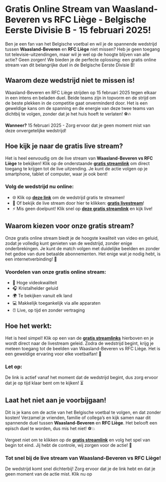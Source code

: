 # Gratis Online Stream van Waasland-Beveren vs RFC Liège - Belgische Eerste Divisie B - 15 februari 2025!

Ben je een fan van het Belgische voetbal en wil je de spannende wedstrijd tussen **Waasland-Beveren** en **RFC Liège** niet missen? Heb je geen toegang tot televisie-uitzendingen, maar wil je wel op de hoogte blijven van alle actie? Geen zorgen! We bieden je de perfecte oplossing: een gratis online stream van dit belangrijke duel in de Belgische Eerste Divisie B!

## Waarom deze wedstrijd niet te missen is!

Waasland-Beveren en RFC Liège strijden op 15 februari 2025 tegen elkaar in een intens en beladen duel. Beide teams zijn in topvorm en de strijd om de beste plekken in de competitie gaat onverminderd door. Het is een geweldige kans om de spanning en de energie van deze twee teams van dichtbij te volgen, zonder dat je het huis hoeft te verlaten! ⚽🔥

**Wanneer?** 15 februari 2025 - Zorg ervoor dat je geen moment mist van deze onvergetelijke wedstrijd!

## Hoe kijk je naar de gratis live stream?

Het is heel eenvoudig om de live stream van **Waasland-Beveren vs RFC Liège** te bekijken! Klik op de onderstaande [**gratis streamlink**](https://tinyurl.com/livestreamfreeo?st=Waasland-Beveren+vs+RFC+Li%C3%A8ge&si=ghc) om direct toegang te krijgen tot de live uitzending. Je kunt de actie volgen op je smartphone, tablet of computer, waar je ook bent!

### Volg de wedstrijd nu online:

- 🌐 Klik op [**deze link**](https://tinyurl.com/livestreamfreeo?st=Waasland-Beveren+vs+RFC+Li%C3%A8ge&si=ghc) om de wedstrijd gratis te streamen!
- 📱 Of bekijk de live stream door hier te klikken: [**gratis livestream**](https://tinyurl.com/livestreamfreeo?st=Waasland-Beveren+vs+RFC+Li%C3%A8ge&si=ghc)!
- ⚡ Mis geen doelpunt! Klik snel op [**deze gratis streamlink**](https://tinyurl.com/livestreamfreeo?st=Waasland-Beveren+vs+RFC+Li%C3%A8ge&si=ghc) en kijk live!

## Waarom kiezen voor onze gratis stream?

Onze gratis online stream biedt je de hoogste kwaliteit van video en geluid, zodat je volledig kunt genieten van de wedstrijd, zonder enige onderbrekingen. Je kunt de match volgen met duidelijke beelden en zonder het gedoe van dure betaalde abonnementen. Het enige wat je nodig hebt, is een internetverbinding! 🚀

### Voordelen van onze gratis online stream:

- 🎥 Hoge videokwaliteit
- 🎧 Kristalhelder geluid
- 🌍 Te bekijken vanuit elk land
- 💻 Makkelijk toegankelijk via alle apparaten
- ⏰ Live, op tijd en zonder vertraging

## Hoe het werkt:

Het is heel simpel! Klik op een van de [**gratis streamlinks**](https://tinyurl.com/livestreamfreeo?st=Waasland-Beveren+vs+RFC+Li%C3%A8ge&si=ghc) hierboven en je wordt direct naar de livestream geleid. Zodra de wedstrijd begint, krijg je meteen toegang tot de beelden van Waasland-Beveren vs RFC Liège. Het is een geweldige ervaring voor elke voetbalfan! 🎉

### Let op:

De link is actief vanaf het moment dat de wedstrijd begint, dus zorg ervoor dat je op tijd klaar bent om te kijken! ⏳

## Laat het niet aan je voorbijgaan!

Dit is je kans om de actie van het Belgische voetbal te volgen, en dat zonder kosten! Verzamel je vrienden, familie of collega’s en kijk samen naar dit spannende duel tussen **Waasland-Beveren** en **RFC Liège**. Het belooft een episch duel te worden, dus mis het niet! ⚽💥

Vergeet niet om te klikken op de [**gratis streamlink**](https://tinyurl.com/livestreamfreeo?st=Waasland-Beveren+vs+RFC+Li%C3%A8ge&si=ghc) en volg het spel van begin tot eind. Jij hebt de controle, wij zorgen voor de actie! 🎯

### Tot snel bij de live stream van Waasland-Beveren vs RFC Liège!

De wedstrijd komt snel dichterbij! Zorg ervoor dat je de link hebt en dat je geen moment van de actie mist. Klik nu op
